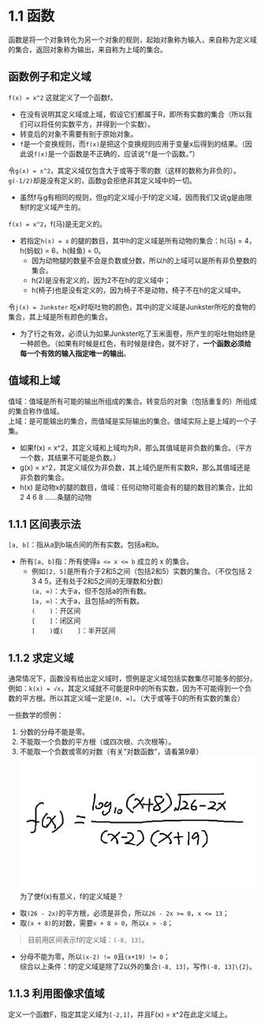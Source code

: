 # 1.1 函数
函数是将一个对象转化为另一个对象的规则，起始对象称为输入，来自称为定义域的集合，返回对象称为输出，来自称为上域的集合。  
## 函数例子和定义域

`f(x) = x^2`  这就定义了一个函数f。  
- 在没有说明其定义域或上域，假设它们都属于R，即所有实数的集合（所以我们可以将任何实数平方，并得到一个实数）。  
- 转变后的对象不需要有别于原始对象。  
- `f`是一个变换规则，而`f(x)`是把这个变换规则应用于变量x后得到的结果。（因此说`f(x)`是一个函数是不正确的，应该说“`f`是一个函数。”）  
  
令`g(x) = x^2`，其定义域仅包含大于或等于零的数（这样的数称为非负的）。`g(-1/2)`却是没有定义的，函数g会拒绝非其定义域中的一切。  
- 虽然f与g有相同的规则，但g的定义域小于f的定义域，因而我们又说g是由限制f的定义域产生的。  
  
`f(x) = x^2`，f(马)是无定义的。  
- 若指定`h(x) = x` 的腿的数目，其中h的定义域是所有动物的集合：h(马) = 4，h(蚂蚁) = 6，h(鲑鱼) = 0。  
    - 因为动物腿的数量不会是负数或分数，所以h的上域可以是所有非负整数的集合。  
    - h(2)是没有定义的，因为2不在h的定义域中；  
    - h(椅子)也是没有定义的，因为椅子不是动物，椅子不在h的定义域中。  
  
令`j(x) = Junkster` 吃x时呕吐物的颜色，其中j的定义域是Junkster所吃的食物的集合，其上域是所有颜色的集合。  
- 为了行之有效，必须认为如果Junkster吃了玉米面卷，所产生的呕吐物始终是一种颜色。（如果有时候是红色，有时候是绿色，就不好了，**一个函数必须给每一个有效的输入指定唯一的输出**。  
  
## 值域和上域  
值域：值域是所有可能的输出所组成的集合。转变后的对象（包括重复的）所组成的集合称作值域。  
上域：是可能输出的集合，而值域是实际输出的集合。值域实际上是上域的一个子集。  
- 如果f(x) = x^2，其定义域和上域均为R，那么其值域是非负数的集合。（平方一个数，其结果不可能是负数。）  
- g(x) = x^2，其定义域仅为非负数，其上域仍是所有实数R，那么其值域还是非负数的集合。  
- h(x) 是动物x的腿的数目，值域：任何动物可能会有的腿的数目的集合，比如2 4 6 8 ……条腿的动物  
  
## 1.1.1 区间表示法
  
`[a, b]`：指从a到b端点间的所有实数。包括a和b。
- 所有`[a, b]`指：所有使得`a <= x <= b` 成立的 x 的集合。  
    - 例如`[2, 5]`是所有介于2和5之间（包括2和5）实数的集合。（不仅包括 2 3 4 5，还有处于2和5之间的无理数和分数）  
`(a, ∞)`：大于a，但不包括a的所有数。  
`[a, ∞)`：大于a，且包括a的所有数。  
`(    )`：开区间  
`[    ]`：闭区间  
`[    )`或`(    ]`：半开区间  

## 1.1.2 求定义域  
通常情况下，函数没有给出定义域时，惯例是定义域包括实数集尽可能多的部分。  
例如：`k(x) = √x`，其定义域就不可能是R中的所有实数，因为不可能得到一个负数的平方根。所以其定义域一定是`[0, ∞]`。（大于或等于0的所有实数的集合）  
  
一些数学的惯例：  
1. 分数的分母不能是零。  
2. 不能取一个负数的平方根（或四次根、六次根等）。  
3. 不能取一个负数或零的对数（有关“对数函数”，请看第9章）  
![1-1-2.png](1-1-2.png)  
为了使f(x)有意义，f的定义域是？  
  
- 取`(26 - 2x)`的平方根，必须是非负，所以`26 - 2x >= 0`，`x <= 13`；  
- 取`(x + 8)`的对数，需要`x + 8 > 0`，所以`x > -8`；  
> 目前用区间表示f的定义域：`(-8, 13]`。  
- 分母不能为零，所以`(x-2) != 0`且`(x+19) != 0`；  
综合以上条件：f的定义域是除了2以外的集合`(-8, 13]`，写作`(-8, 13]\{2}`。

## 1.1.3 利用图像求值域
定义一个函数F，指定其定义域为`[-2,1]`，并且F(x) = x^2在此定义域上。
